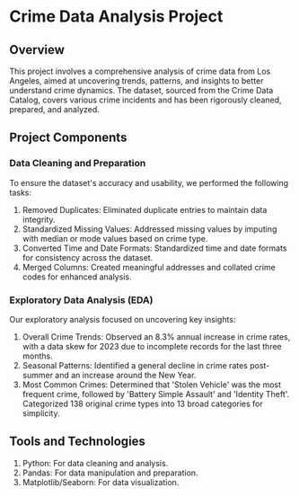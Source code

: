 
# Crime Data Analysis Project




## Overview

This project involves a comprehensive analysis of crime data from Los Angeles, aimed at uncovering trends, patterns, and insights to better understand crime dynamics. The dataset, sourced from the Crime Data Catalog, covers various crime incidents and has been rigorously cleaned, prepared, and analyzed.

## Project Components

### Data Cleaning and Preparation

To ensure the dataset's accuracy and usability, we performed the following tasks:

1. Removed Duplicates: Eliminated duplicate entries to maintain data integrity.
2. Standardized Missing Values: Addressed missing values by imputing with median or mode values based on crime type.
3. Converted Time and Date Formats: Standardized time and date formats for consistency across the dataset.
4. Merged Columns: Created meaningful addresses and collated crime codes for enhanced analysis.

### Exploratory Data Analysis (EDA)

Our exploratory analysis focused on uncovering key insights:

1. Overall Crime Trends: Observed an 8.3% annual increase in crime rates, with a data skew for 2023 due to incomplete records for the last three months.
2. Seasonal Patterns: Identified a general decline in crime rates post-summer and an increase around the New Year.
3. Most Common Crimes: Determined that 'Stolen Vehicle' was the most frequent crime, followed by 'Battery Simple Assault' and 'Identity Theft'. Categorized 138 original crime types into 13 broad categories for simplicity.

## Tools and Technologies

1. Python: For data cleaning and analysis.
2. Pandas: For data manipulation and preparation.
3. Matplotlib/Seaborn: For data visualization.
